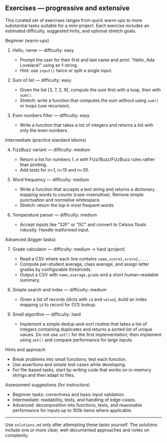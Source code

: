 ## Exercises — progressive and extensive

This curated set of exercises ranges from quick warm-ups to more substantial tasks suitable for a mini-project. Each exercise includes an estimated difficulty, suggested hints, and optional stretch goals.

Beginner (warm-ups)

1) Hello, name — difficulty: easy

   - Prompt the user for their first and last name and print: "Hello, Ada Lovelace!" using an f-string.
   - Hint: use `input()` twice or split a single input.

2) Sum of list — difficulty: easy

   - Given the list [3, 7, 2, 9], compute the sum first with a loop, then with `sum()`.
   - Stretch: write a function that computes the sum without using `sum()` or loops (use recursion).

3) Even numbers filter — difficulty: easy

   - Write a function that takes a list of integers and returns a list with only the even numbers.

Intermediate (practice standard idioms)

4) FizzBuzz variant — difficulty: medium

   - Return a list for numbers 1..n with Fizz/Buzz/FizzBuzz rules rather than printing.
   - Add tests for n=1, n=15 and n=30.

5) Word frequency — difficulty: medium

   - Write a function that accepts a text string and returns a dictionary mapping words to counts (case-insensitive). Remove simple punctuation and normalise whitespace.
   - Stretch: return the top-k most frequent words.

6) Temperature parser — difficulty: medium

   - Accept inputs like "32F" or "0C" and convert to Celsius floats robustly. Handle malformed input.

Advanced (bigger tasks)

7) Grade calculator — difficulty: medium → hard (project)

   - Read a CSV where each line contains `name,score1,score2,...`.
   - Compute per-student average, class average, and assign letter grades by configurable thresholds.
   - Output a CSV with `name,average,grade` and a short human-readable summary.

8) Simple search and index — difficulty: medium

   - Given a list of records (dicts with `id` and `value`), build an index mapping `id` to record for O(1) lookup.

9) Small algorithm — difficulty: hard

   - Implement a simple dedup-and-sort routine that takes a list of integers containing duplicates and returns a sorted list of unique values. Do not use `set()` for the first implementation; then implement using `set()` and compare performance for large inputs.

Hints and approach

- Break problems into small functions; test each function.
- Use assertions and simple test cases while developing.
- For file-based tasks, start by writing code that works on in-memory strings and then adapt to files.

Assessment suggestions (for instructors)

- Beginner tasks: correctness and basic input validation.
- Intermediate: readability, tests, and handling of edge-cases.
- Advanced: decomposition into functions, tests, and reasonable performance for inputs up to 100k items where applicable.

---

Use `solutions.md` only after attempting these tasks yourself. The solutions include one or more clear, well-documented approaches and notes on complexity.

